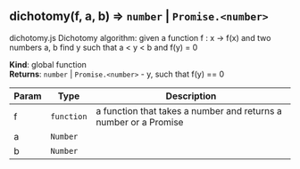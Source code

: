 <a name="dichotomy"></a>

## dichotomy(f, a, b) ⇒ <code>number</code> &#124; <code>Promise.&lt;number&gt;</code>
dichotomy.js
Dichotomy algorithm:
given a function f : x -> f(x) and two numbers a, b
find y such that a < y < b and f(y) = 0

**Kind**: global function  
**Returns**: <code>number</code> &#124; <code>Promise.&lt;number&gt;</code> - y, such that f(y) == 0  

| Param | Type | Description |
| --- | --- | --- |
| f | <code>function</code> | a function that takes a number and returns a number or a Promise<Number> |
| a | <code>Number</code> |  |
| b | <code>Number</code> |  |


